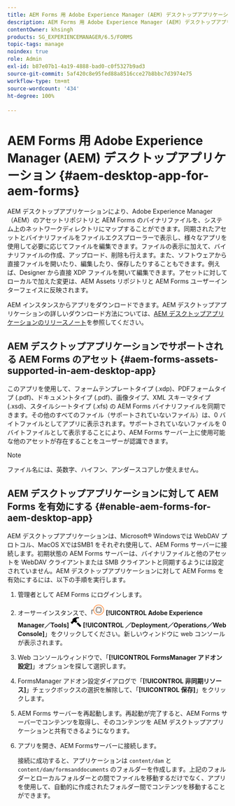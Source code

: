 ```yaml
---
title: AEM Forms 用 Adobe Experience Manager (AEM) デスクトップアプリケーション
description: AEM Forms 用 Adobe Experience Manager (AEM) デスクトップアプリケーション
contentOwner: khsingh
products: SG_EXPERIENCEMANAGER/6.5/FORMS
topic-tags: manage
noindex: true
role: Admin
exl-id: b87e07b1-4a19-4888-bad0-c0f5327b9ad3
source-git-commit: 5af420c8e95fed88a8516cce27b8bbc7d3974e75
workflow-type: tm+mt
source-wordcount: '434'
ht-degree: 100%

---
```


# AEM Forms 用 Adobe Experience Manager (AEM) デスクトップアプリケーション {#aem-desktop-app-for-aem-forms}

AEM デスクトップアプリケーションにより、Adobe Experience Manager（AEM）のアセットリポジトリと AEM Forms のバイナリファイルを、システム上のネットワークディレクトリにマップすることができます。同期されたアセットとバイナリファイルをファイルエクスプローラーで表示し、様々なアプリを使用して必要に応じてファイルを編集できます。ファイルの表示に加えて、バイナリファイルの作成、アップロード、削除も行えます。また、ソフトウェアから直接ファイルを開いたり、編集したり、保存したりすることもできます。例えば、Designer から直接 XDP ファイルを開いて編集できます。アセットに対してローカルで加えた変更は、AEM Assets リポジトリと AEM Forms ユーザーインターフェイスに反映されます。

AEM インスタンスからアプリをダウンロードできます。AEM デスクトップアプリケーションの詳しいダウンロード方法については、[AEM デスクトップアプリケーションのリリースノート](https://experienceleague.adobe.com/docs/experience-manager-desktop-app/using/release-notes.html?lang=ja)を参照してください。

## AEM デスクトップアプリケーションでサポートされる AEM Forms のアセット {#aem-forms-assets-supported-in-aem-desktop-app}

このアプリを使用して、フォームテンプレートタイプ (.xdp)、PDFフォームタイプ (.pdf)、ドキュメントタイプ (.pdf)、画像タイプ、XML スキーマタイプ (.xsd)、スタイルシートタイプ (.xfs) の AEM Forms バイナリファイルを同期できます。その他のすべてのファイル（サポートされていないファイル）は、0 バイトファイルとしてアプリに表示されます。サポートされていないファイルを 0 バイトファイルとして表示することにより、AEM Forms サーバー上に使用可能な他のアセットが存在することをユーザーが認識できます。

>[!NOTE]
>
>ファイル名には、英数字、ハイフン、アンダースコアしか使えません。

## AEM デスクトップアプリケーションに対して AEM Forms を有効にする {#enable-aem-forms-for-aem-desktop-app}

AEM デスクトップアプリケーションは、Microsoft® Windowsでは WebDAV プロトコル、MacOS XではSMB1 をそれぞれ使用して、AEM Forms サーバーに接続します。初期状態の AEM Forms サーバーは、バイナリファイルと他のアセットを WebDAV クライアントまたは SMB クライアントと同期するようには設定されていません。AEM デスクトップアプリケーションに対して AEM Forms を有効にするには、以下の手順を実行します。

1. 管理者として AEM Forms にログインします。
1. オーサーインスタンスで、「![adobeexperiencemanager](assets/adobeexperiencemanager.png) **[!UICONTROL Adobe Experience Manager／Tools]** ![ハンマー](assets/hammer.png) **[!UICONTROL ／Deployment／Operations／Web Console]**」をクリックしてください。新しいウィンドウに web コンソールが表示されます。
1. Web コンソールウィンドウで、「**[!UICONTROL FormsManager アドオン設定]**」オプションを探して選択します。
1. FormsManager アドオン設定ダイアログで「**[!UICONTROL 非同期リソース]**」チェックボックスの選択を解除して、「**[!UICONTROL 保存]**」をクリックします。
1. AEM Forms サーバーを再起動します。再起動が完了すると、AEM Forms サーバーでコンテンツを取得し、そのコンテンツを AEM デスクトップアプリケーションと共有できるようになります。
1. アプリを開き、AEM Formsサーバーに接続します。

   接続に成功すると、アプリケーションは `content/dam` と `content/dam/formsanddocuments` のフォルダーを作成します。上記のフォルダーとローカルフォルダーとの間でファイルを移動するだけでなく、アプリを使用して、自動的に作成されたフォルダー間でコンテンツを移動することができます。
